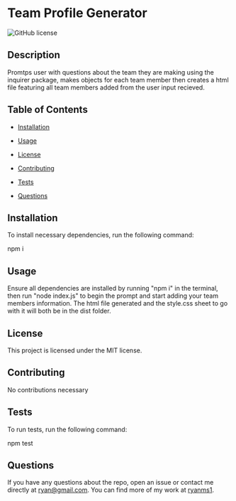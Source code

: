 # Team Profile Generator
  ![GitHub license](https://img.shields.io/badge/license-MIT-blue.svg)

  ## Description

  Promtps user with questions about the team they are making using the inquirer package, makes objects for each team member then creates a html file featuring all team members added from the user input recieved. 

  ## Table of Contents

  * [Installation](#installation)

  * [Usage](#usage)
  
  * [License](#license)

  * [Contributing](#contributing)

  * [Tests](#tests)

  * [Questions](#questions)

  ## Installation

  To install necessary dependencies, run the following command:

  npm i
  
  ## Usage 

  Ensure all dependencies are installed by running "npm i" in the terminal, then run "node index.js" to begin the prompt and start adding your team members information. The html file generated and the style.css sheet to go with it will both be in the dist folder.

  ## License

  This project is licensed under the MIT license.

  ## Contributing 

  No contributions necessary

  ## Tests

  To run tests, run the following command:

  npm test

  ## Questions

  If you have any questions about the repo, open an issue or contact me directly at ryan@gmail.com. You can find more of my work at [ryanms1](https://github.com/ryanms1/).